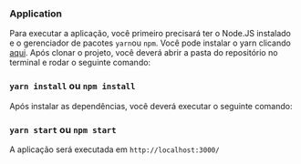 ### Application
Para executar a aplicação, você primeiro precisará ter o Node.JS instalado e o gerenciador de pacotes `yarn`ou `npm`.
Você pode instalar o yarn clicando [aqui](https://yarnpkg.com/en/docs/install).
Após clonar o projeto, você deverá abrir a pasta do repositório no terminal e rodar o seguinte comando:
### `yarn install` ou `npm install`
Após instalar as dependências, você deverá executar o seguinte comando:
### `yarn start` ou `npm start`

A aplicação será executada em `http://localhost:3000/`
